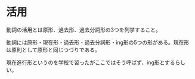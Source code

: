 活用
====

動詞の活用とは原形、過去形、過去分詞形の3つを列挙すること。

動詞には原形・現在形・過去形・過去分詞形・ing形の5つの形がある。現在形は原則として原形と同じつづりである。

現在進行形というのを学校で習ったがここではそう呼ばず、ing形とするらしい。

